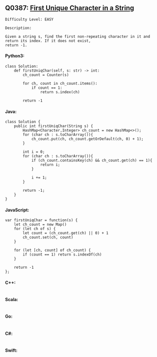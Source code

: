 ## Q0387: [First Unique Character in a String](https://leetcode.com/problems/first-unique-character-in-a-string/)

```
Difficulty Level: EASY
```

```
Description:

Given a string s, find the first non-repeating character in it and return its index. If it does not exist,
return -1.
```

#### Python3:

```
class Solution:
    def firstUniqChar(self, s: str) -> int:
        ch_count = Counter(s)

        for ch, count in ch_count.items():
            if count == 1:
                return s.index(ch)

        return -1
```

#### Java:

```
class Solution {
    public int firstUniqChar(String s) {
        HashMap<Character,Integer> ch_count = new HashMap<>();
        for (char ch : s.toCharArray()){
            ch_count.put(ch, ch_count.getOrDefault(ch, 0) + 1);
        }

        int i = 0;
        for (char ch : s.toCharArray()){
            if (ch_count.containsKey(ch) && ch_count.get(ch) == 1){
                return i;
            }

            i += 1;
        }

        return -1;
    }
}
```

#### JavaScript:

```
var firstUniqChar = function(s) {
    let ch_count = new Map()
    for (let ch of s) {
        let count = (ch_count.get(ch) || 0) + 1
        ch_count.set(ch, count)
    }

    for (let [ch, count] of ch_count) {
        if (count == 1) return s.indexOf(ch)
    }

    return -1
};
```

#### C++:

```

```

#### Scala:

```

```

#### Go:

```

```

#### C#:

```

```

#### Swift:

```

```